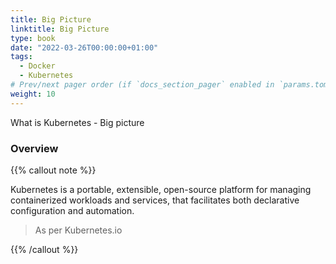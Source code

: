 ```yaml
---
title: Big Picture
linktitle: Big Picture
type: book
date: "2022-03-26T00:00:00+01:00"
tags:
  - Docker
  - Kubernetes
# Prev/next pager order (if `docs_section_pager` enabled in `params.toml`)
weight: 10
---
```


What is Kubernetes - Big picture

<!--more-->
### Overview

{{% callout note %}}

Kubernetes is a portable, extensible, open-source platform for managing containerized workloads and services, that facilitates both declarative configuration and automation.

> As per Kubernetes.io

{{% /callout %}}
